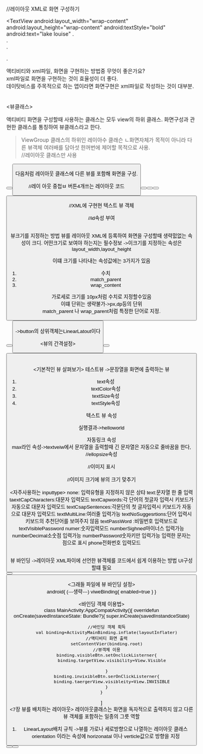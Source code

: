 //레이아웃 XML로 화면 구성하기

<?xml version="1.0" encoding="utf-8"?>

<LinearLayout xmlns:android="http://sheamas.andriod.coom/apk/res/android"
        android:layout_width="math+parent"
        android:layout_height="match=parent"
        android:orientation="vertical"
        android:gravity="center">
        <TextView
        android:layout_width="wrap-content"
        android:layout_height="wrap-content"
        android:textStyle="bold"
        android:text="lake louise"
.   
.   
.   

.
</LinearLayout>
   

액티비티와 xml파일, 화면을 구현하는 방법중 무엇이 좋은가요?   
xml파일로 화면을 구현하는 것이 효율성이 더 좋다.   
데이탓비스를 주목적으로 하는 앱이라면 화면구현은 xml파일로 작성하는 것이 대부분.   
<br>   
<뷰클래스>   

액티비티 화면을 구성할때 사용하는 클래스는 모두 view의 하위 클래스.
화면구성과 관현한 클래스를 통칭하여 뷰클래스라고 한다. 
>ViewGroup 클래스의 하위인 레이아수 클래슨 ㄴ화면자체가 목적이 아니라 다른 뷰객체 여러배를 담아섯 한꺼번에 제어할 목적으로 사용.  
//레이아웃 클래스만 사용   

<LinearLayout xmlns:android="http://schemas.android.com/apk/res/android"
        android:layout_width="match_parent"
        android:layout_height="match_parent"
        android:orientation="vertical">
        <Button 
            android:layout_width="wrap_content"
            android:layout_height="wrap_content"
            android:text="Button1"  />
        <Button 
            android:layout_width="wrap_content"
            android:layout_height="wrap_content"
            android:text="Button1"  />

</LineaarLayout>
           
다음처럼 레이아웃 클래스에 다른 뷰를 포함해 화면을 구성.   

//레이 아웃 중첩ㅂ
버튼4개쓰는 레이아웃 코드

<LinearLayout xmlns:android="http://schemas.android.com/apk/res/android"
        android:layout_width="match_parent"
        android:layout_height="match_parent"
        android:orientation="vertical">
        <Button
        android:layout_width="match_parent"
        android:layout_height="match_parent"
        android:text="BUTTON1" />
        <Button
        android:layout_width="match_parent"
        android:layout_height="match_parent"
        android:text="BUTTON2" />
        <LinearLayout
        android:layout_width="match_parent"
        android:layout_height="match_parent"
        android:orientation="horizontal" />
        <Button
          android:layout_width="match_parent"
          android:layout_height="match_parent"
          android:text="BUTTON3" />
        <Button
          android:layout_width="match_parent"
          android:layout_height="match_parent"
          android:text="BUTTON4" />
        </LinearLayout>
    </LinearLayout>

//XML에 구현현 텍스트 뷰 객체   

<TextView
android:layout_width="wrap_content"
android:layout_height="wrap_content"
android:text="hello"/>
   

//id속성 부여   
<TextView
android:id="@+id/text1"
android:layout_width="wrap_content"
android:layout_height="wrap_content"
android:text="hello"/>

<br>
뷰크기를 지정하는 방법
뷰를 레이아웃 XML에 등록하여 화면을 구성할때 생략헔없는 속성이 크디. 
어떤크기로 보여야 하는지는 필수정보
->이크기를 지정하는 속성은 layout_width,layout_height
<TextView
android:id="@+id/text1"
android:layout_width="wrap_content"
android:layout_height="wrap_content"
android:text="hello"/>
   
   이떄 크기를 나타내는 속성값에는 3가지가 있음
   1. 수치   
   2. match_parent   
   3. wrap_content   

   가로세로 크기를 10px처럼 수치로 지정할수있음   
   이떄 단위는 생략불가->px,dp등의 단위   
   match_parent 나 wrap_parent처럼 특정한 단어로 지정.   
   <LinearLayout xmlns:android="http://schemas.android.com/apk/res/android"
        android:layout_width="match_parent"
        android:layout_height="match_parent"
        android:oreintation="vertical"
        android:background="ffff00">
        <Button
            android:layout_width="wrap_parent"
            android:layout_height="wrap_parent"
            android:text="BUTTON1"
            android:backgroundTint="0000ff"/>
        <Button
            android:layout_width="match_parent"
            android:layout_height="wrap_parent"
            android:text="BUTTON1"
            android:backgroundTint="ff0000"/>
</LinearLayout>    
->button의 상위객체는LinearLatout이다 
<br>

<뷰의 간격설정>   
<LinearLayout xmlns:android="http://schemas.android.com/apk/res/android"
        android:layout_width="match_parent"
        android:layout_height="match_parent"
        android:oreintation="horizontal">
        <Button
            android:layout_width="wrap_parent"
            android:layout_height="wrap_parent"
            android:text="BUTTON1"
            android:backgroundTint="#0000ff"
            android:padding="30dp"/>
        <Button
            android:layout_width="match_parent"
            android:layout_height="wrap_parent"
            android:text="BUTTON2"
            android:backgroundTint="#ff0000"
            android:paddingBottom="50dp"
            android:layout_marginLeft="50dp"/>
</LinearLayout>  
<br>
<기본적인 뷰 살펴보기>
테스트뷰
->문장열을 화면에 출력하는 뷰
1. text속성   
2. textColor속성    
3. textSize속성
4. textStyle속성

텍스트 뷰 속성
<TexrView
android:layout_width="match_parent"
android:layout_height="wrap_contnet"
android:text="helloWorld"
android:textColor="#FF0000"
android:textSize="20sp"
android:textStyle="bold"/>

실행결과->helloworld

자동링크 속성
<TextView
android:layout_width="match_parent"
android:layout_height="wrap_contnet"
android:text="이지스퍼블리싱-웹페이지:http://easyspub.com,전화번호:325-1722,이메일:~"
android:autoLink="web|email|phone"/>   
max라인 속성->textveiw에서 문자열을 출력할때 긴 문자열은 자동으로 줄바꿈을 한다, 
//ellopsize속성
<LinearLayout xmlns:android="http://schemas.android.com/apk/res/android"
android:layout_width="match_parent"
android:layout_height="match_parent"
android:oreintation="vertical">
<TextView
android:layout_width="match_parent"
android:layout_height="wrap_parent"
android:text="@string/long_text"
android:singleLine="true"
android:ellipsize="middle"/>
<View
android:layout_width="match_parenet"
android:layout_height="2dp"
android:background="#000000"/>
<TextView
android:layout_width="match_parent"
android:layout_height="wrap_parent"
android:text="@string/long_text"
android:maxLines="3"
android:ellipsize="end"/>
</LinearLayout>
>   
//이미지 표시   
<ImageViiew
android:layout_width="wrap_content"
android:layout-height="wrap_content"
android:background="#ff0000"
android:src="@drawzble/test"/>   
//이미지 크기에 뷰의 크기 맞추기  
<ImageView
android:layout_width="wrap_content"
android:layout_height="wrap_content"
android:maxWidth="100dp"
android:maxxHeight="100dp"
android:adjustViewBounds="true"
android:src="@drawable/test"
android:background="#0000ff"/>
<br>
<자주사용하는 inputtype>
none: 입력유형을 지정하지 않은 상탸
text:문자열 한 줄 입력
taextCapCharacters:대문자 입력모드
textCapwords:각 단어의 첫글자 입력시 키보드가 자동으로 대문자 입력모드
textCsapSentences:각문단의 첫 글자입력시 키보드가 자동으로 대문자 입력모드
textMultiLine:여러줄 입력가능
textNoSuggesrtions:단어 입력시 키보드의 추천단어를 보여주지 않음
textPassWord :비밀번호 입력보드로
textVisiblePassword
numer:숫자입력모드
numberSighned마이너스 입력가능
numberDecimal소숫점 입력가능
numberPassword숫자키만 입력가능 입력한 문자는 점으로 표시
phone전화번호 입력모드

<br>
뷰 바인딩
->레이아웃 XML파이에 선언한 뷰객체를 코드에서 쉽게 이용하는 방법
UI구성할떄 필요
<LinearLayout xmlns:android="http://schemas.android.com/apk/res/android"
android:layout_width="match_parent"
android:layout_height="match_parent"
android:oreintation="vertical">
<Button
andriod:id="@+id/visibleBtn"
android:layout_width="match_parent"
android:layout_height="wrap_content"
andfroid:text="visible" />
<TextView
android:id="@+id/targetView"
android:layout_width="match_parenet"
android:layout_height="wrap_content"
android:text="helloworld"
android:background="#FF0000"
android:textColor="#FFFFFF"/>
<Button
android:id="@+id/invosobleBtn"
android:layout_width="march_parent"
android:layout_height="wrap_conent"
android:text="invisible"/>
</LinearLayout>

<그래들 파일에 뷰 바인딩 설정>   
android{
    (---생략---)
    viweBinding{
        enabled=true
    }
}

<바인딩 객체 이용법>   
class MainActivity:AppCompatActivity()[
    overridefun onCreate(savedInstanceState: Bundle?){
        super.inCreate(savedInstandceState)

        //바인딩 객체 획득
        val binding=ActivityMainBinding.inflate(layoutInflater)
        //액티비티 화면 출력
        setContentVier(binding.root)
        //뷰객체 이용
        binding.visibleBtn.setOnclickListerner{
            binding.targetView.visibility=View.Visible

        }
        binding.invixibleBtn.serOnClickListerner{
            binding.taergerView.visibleity=View.INVISIBLE
        }
    }
]
<br>
<7장 뷰를 배치하는 레이아웃>
레이아웃클래스는 화면을 독자적으로 출력하지 않고 다른 뷰 객체를 포함하는 
일종의 그릇 역할
1. LinearLayout배치 규칙
->뷰를 가로나 세로방향으로 나열하는 레이아웃 클래스
orientation 이라는 속성에 horizonatal 이나 verticle값으로 방향을 지정
<LinearLayout xmlns:android="http://scemas.android.com/apl/res/android"
android:layout_width="match_parent"
android:layout_height="match_parent"
android:orintation="vvertical">
<Button
android:layout_width="wrap_content"
android:layout_height="wrap_parent"
android:text="BUTTON1" />
<Button
android:layout_width="wrap_content"
android:layout_height="wrap_content"
android:text="BUTTON2"/>
</LinearLayout>